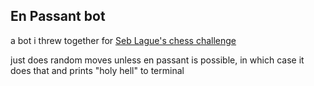 ## En Passant bot

a bot i threw together for  [Seb Lague's chess challenge](https://youtu.be/iScy18pVR58)


just does random moves unless en passant is possible, in which case it does that and prints "holy hell" to terminal
